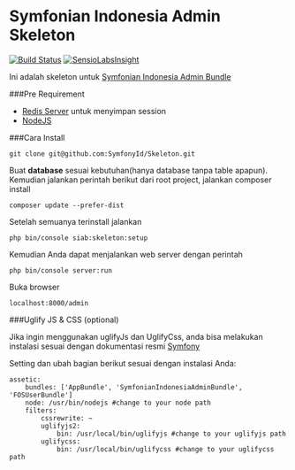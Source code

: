 Symfonian Indonesia Admin Skeleton
==================================

[![Build Status](https://travis-ci.org/SymfonyId/Skeleton.svg?branch=master)](https://travis-ci.org/SymfonyId/Skeleton)
[![SensioLabsInsight](https://insight.sensiolabs.com/projects/d3f80781-e4e0-49ac-bb6e-cf9a16d585d7/mini.png)](https://insight.sensiolabs.com/projects/d3f80781-e4e0-49ac-bb6e-cf9a16d585d7)

Ini adalah skeleton untuk [Symfonian Indonesia Admin Bundle](https://github.com/SymfonyId/AdminBundle)

###Pre Requirement

- [Redis Server](http://redis.io/) untuk menyimpan session
- [NodeJS](https://nodejs.org/)


###Cara Install

```lang=shell
git clone git@github.com:SymfonyId/Skeleton.git
```

Buat **database** sesuai kebutuhan(hanya database tanpa table apapun). Kemudian jalankan perintah berikut dari root project, jalankan composer install

```lang=shell
composer update --prefer-dist
```

Setelah semuanya terinstall jalankan

```lang=shell
php bin/console siab:skeleton:setup
```

Kemudian Anda dapat menjalankan web server dengan perintah

```lang=shell
php bin/console server:run
```

Buka browser

```lang=shell
localhost:8000/admin
```


###Uglify JS & CSS (optional)

Jika ingin menggunakan uglifyJs dan UglifyCss, anda bisa melakukan instalasi sesuai dengan dokumentasi resmi [Symfony](http://symfony.com/doc/current/cookbook/assetic/uglifyjs.html)

Setting dan ubah bagian berikut sesuai dengan instalasi Anda:

```lang=yml
assetic:
    bundles: ['AppBundle', 'SymfonianIndonesiaAdminBundle', 'FOSUserBundle']
    node: /usr/bin/nodejs #change to your node path
    filters:
        cssrewrite: ~
        uglifyjs2:
            bin: /usr/local/bin/uglifyjs #change to your uglifyjs path
        uglifycss:
            bin: /usr/local/bin/uglifycss #change to your uglifycss path
```
